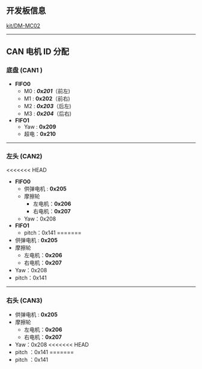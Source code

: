 ## 开发板信息

[kit/DM-MC02](https://gitee.com/kit-miao/dm-mc02)

---

## CAN 电机 ID 分配

### 底盘  (CAN1 )

- **FIFO0**
    - M0 :  ***0x201***（前左)
    - M1 :  **0x202**（前右)
    - M2 :  ***0x203***（后左)
    - M3 :  ***0x204***（后右)
- **FIFO1**
    - Yaw  :  **0x209**
    - 超电：**0x210**

---

### 左头 (CAN2)

<<<<<<< HEAD
- **FIFO0**
    - 供弹电机 : **0x205**
    - 摩擦轮
        - 左电机：**0x206**
        - 右电机：**0x207**
    - Yaw：0x208
- **FIFO1**
    - pitch：0x141
=======
- 供弹电机 : **0x205**
- 摩擦轮
    - 左电机：**0x206**
    - 右电机：**0x207**
- Yaw：0x208
- pitch：0x141


---

### 右头 (CAN3)

- 供弹电机 : **0x205**
- 摩擦轮
    - 左电机：**0x206**
    - 右电机：**0x207**
- Yaw：0x208
<<<<<<< HEAD
- pitch ：0x141
=======
- pitch ：0x141

